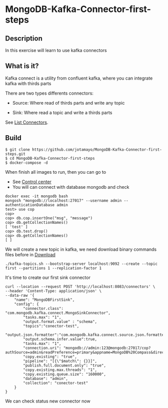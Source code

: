 # MongoDB-Kafka-Connector-first-steps

## Description

In this exercise will learn to use kafka connectors

## What is it?

Kafka connect is a utility from confluent kafka, where you can integrate kafka with thirds parts

There are two types differents connectors: 

- Source: Where read of thirds parts and write any topic

- Sink: Where read a topic and write a thirds parts

See [List Connectors](https://www.confluent.io/product/connectors/?utm_medium=sem&utm_source=google&utm_campaign=ch.sem_br.nonbrand_tp.prs_tgt.kafka-connectors_mt.xct_rgn.emea_lng.eng_dv.all_con.kafka-connectors&utm_term=kafka+connectors+list&placement=&device=c&creative=&gclid=CjwKCAiAo4OQBhBBEiwA5KWu_5T468HK1OJu9zwwnW6f3RrRCmyHfYgn0-yPlEHw4Wb0g5DrFS8i6hoCJ18QAvD_BwE).

## Build

```
$ git clone https://github.com/jotamayo/MongoDB-Kafka-Connector-first-steps.git
$ cd MongoDB-Kafka-Connector-first-steps
$ docker-compose -d
```

When finish all images to run, then you can go to

- See [Control center](http://localhost:9021)
- You will can connect with database mongodb and check


```
docker exec -it mongodb bash
mongosh "mongodb://localhost:27017" --username admin --authenticationDatabase admin
test> use cop
cop>
cop> db.cop.insertOne("msg", "message")
cop> db.getCollectionNames()
[ 'test' ]
cop> db.test.drop()
cop> db.getCollectionNames()
[ ]
```

We will create a new topic in kafka, we need download binary commands files before in [Download](https://www.apache.org/dyn/closer.cgi?path=/kafka/3.1.0/kafka_2.12-3.1.0.tgz)

```
./kafka-topics.sh --bootstrap-server localhost:9092 --create --topic first --partitions 1 --replication-factor 1
```


It's time to create our first sink connector

```
curl --location --request POST 'http://localhost:8083/connectors' \
--header 'Content-Type: application/json' \
--data-raw '{
    "name": "MongoDBFirstSink",
    "config": {
        "connector.class": "com.mongodb.kafka.connect.MongoSinkConnector",
        "tasks.max": "1",
        "output.format.value" : "schema",
        "topics":"conector-test",
        "output.json.formatter":"com.mongodb.kafka.connect.source.json.formatter.SimplifiedJson",
        "output.schema.infer.value":true,
        "tasks.max": "1",
        "connection.uri": "mongodb://admin:123@mongodb:27017/cop?authSource=admin&readPreference=primary&appname=MongoDB%20Compass&directConnection=true&ssl=false",
        "copy.existing": "true",
        "pipeline": "[{\"$match\": {}}]",
        "publish.full.document.only": "true",
        "copy.existing.max.threads": "1",
        "copy.existing.queue.size": "160000",
        "database": "admin",
        "collection": "conector-test"
    }
}
```

We can check  status new connector now

```

```

